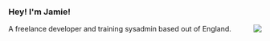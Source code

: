 ### Hey! I'm Jamie!
<img align="right" src="https://github-readme-stats.vercel.app/api?username=JamieIsGeek&count_private=true&show_icons=true&icon_color=0414a3&title_color=0414a3"/>

<p align="left">A freelance developer and training sysadmin based out of England.</p>

<!--
**JamieIsGeek/JamieIsGeek** is a ✨ _special_ ✨ repository because its `README.md` (this file) appears on your GitHub profile.

Here are some ideas to get you started:

- 🔭 I’m currently working on ...
- 🌱 I’m currently learning ...
- 👯 I’m looking to collaborate on ...
- 🤔 I’m looking for help with ...
- 💬 Ask me about ...
- 📫 How to reach me: ...
- 😄 Pronouns: ...
- ⚡ Fun fact: ...
-->
